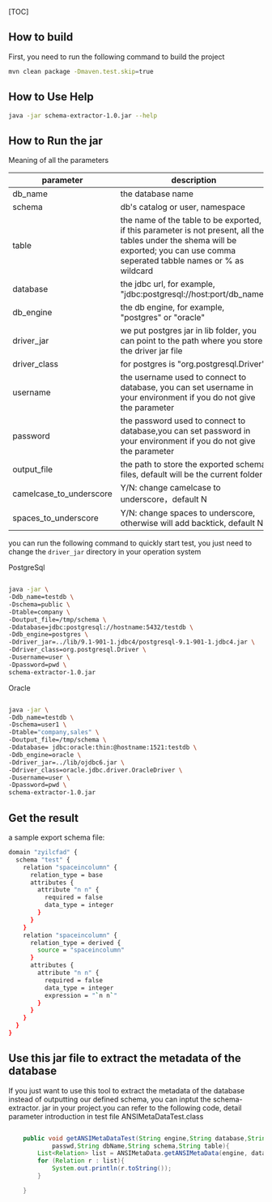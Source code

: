 [TOC]

## How to build

First, you need to run the following command to build the project
```bash
mvn clean package -Dmaven.test.skip=true
```

## How to Use Help
```bash
java -jar schema-extractor-1.0.jar --help
```


## How to Run the jar

Meaning of all the parameters

| parameter               | description                                                  | required |
| ----------------------- | ------------------------------------------------------------ | -------- |
| db_name                 | the database name                                            | yes      |
| schema                  | db's catalog or user, namespace                                             | yes      |
| table                   | the name of the table to be exported, if this parameter is not present, all the tables under the shema will be exported; you can use comma seperated tabble names or % as wildcard                     | no      |
| database                | the jdbc url, for example, "jdbc:postgresql://host:port/db_name" | yes      |
| db_engine               | the db engine, for example, "postgres" or "oracle" | yes      |
| driver_jar              | we put postgres jar in lib folder, you can point to the path where you store the driver jar file | no      |
| driver_class            | for postgres is "org.postgresql.Driver"              | no      |
| username                | the username used to connect to database, you can set  username in your environment if you do not give the parameter | no       |
| password                  | the password used to connect to database,you can set  password in your environment if you do not give the parameter | no       |
| output_file             | the path to store the exported schema files, default will be the current folder                            | no       |
| camelcase_to_underscore | Y/N: change camelcase to underscore，default N | no       |
| spaces_to_underscore    | Y/N: change spaces to underscore, otherwise will add backtick, default N | no       |

you can run the following command to quickly start test, you just need to change the <code>driver_jar</code> directory in your operation system

PostgreSql

```bash

java -jar \
-Ddb_name=testdb \
-Dschema=public \
-Dtable=company \
-Doutput_file=/tmp/schema \
-Ddatabase=jdbc:postgresql://hostname:5432/testdb \
-Ddb_engine=postgres \
-Ddriver_jar=../lib/9.1-901-1.jdbc4/postgresql-9.1-901-1.jdbc4.jar \
-Ddriver_class=org.postgresql.Driver \
-Dusername=user \
-Dpassword=pwd \
schema-extractor-1.0.jar

```

Oracle

```bash

java -jar \
-Ddb_name=testdb \
-Dschema=user1 \
-Dtable="company,sales" \
-Doutput_file=/tmp/schema \
-Ddatabase= jdbc:oracle:thin:@hostname:1521:testdb \
-Ddb_engine=oracle \
-Ddriver_jar=../lib/ojdbc6.jar \
-Ddriver_class=oracle.jdbc.driver.OracleDriver \
-Dusername=user \
-Dpassword=pwd \
schema-extractor-1.0.jar

```

## Get the result

a sample export schema file:

```bash
domain "zyilcfad" {
  schema "test" {
    relation "spaceincolumn" {
      relation_type = base
      attributes {
        attribute "n n" {
          required = false
          data_type = integer
        }
      }
    }
    relation "spaceincolumn" {
      relation_type = derived {
        source = "spaceincolumn"
      }
      attributes {
        attribute "n n" {
          required = false
          data_type = integer
          expression = "`n n`"
        }
      }
    }
  }
}


```

## Use this jar file to  extract the metadata of the database 

If you just want to use this tool to extract the metadata of the database instead of outputting our defined schema, you can inptut the schema-extractor. jar in your project.you can refer to the following code, detail parameter introduction in test file ANSIMetaDataTest.class

```Java

    public void getANSIMetaDataTest(String engine,String database,String userName,String
            passwd,String dbName,String schema,String table){
        List<Relation> list = ANSIMetaData.getANSIMetaData(engine, database, userName, passwd, dbName, schema, table);
        for (Relation r : list){
            System.out.println(r.toString());
        }

    }

```
